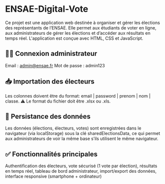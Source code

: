 # ENSAE-Digital-Vote
Ce projet est une application web destinée à organiser et gérer les élections des représentants de l’ENSAE. Elle permet aux étudiants de voter en ligne, aux administrateurs de gérer les élections et d’accéder aux résultats en temps réel. L'application est conçue avec HTML, CSS et JavaScript.
## 👨‍💻 Connexion administrateur
Email : admin@ensae.fr
Mot de passe : admin123
## 📥 Importation des électeurs
Les colonnes doivent être du format: email | password | prenom | nom | classe. ⚠️ Le format du fichier doit être .xlsx ou .xls.
## 🔄 Persistance des données
Les données (élections, électeurs, votes) sont enregistrées dans le navigateur (via localStorage) sous la clé sharedElectionsData, ce qui permet aux administrateurs de voir la même base s’ils utilisent le même navigateur.
## ✅ Fonctionnalités principales
Authentification des électeurs,
vote sécurisé (1 vote par élection),
résultats en temps réel,
tableau de bord administrateur,
import/export des données,
interface responsive (smartphone + ordinateur)
